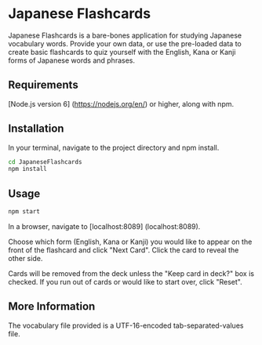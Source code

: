 # Japanese Flashcards

Japanese Flashcards is a bare-bones application for studying Japanese vocabulary words. Provide your own data, or use the pre-loaded data to create basic flashcards to quiz yourself with the English, Kana or Kanji forms of Japanese words and phrases.


## Requirements

[Node.js version 6] (https://nodejs.org/en/) or higher, along with npm.



## Installation

In your terminal, navigate to the project directory and npm install.

```bash
cd JapaneseFlashcards
npm install
```


## Usage

```bash
npm start
```

In a browser, navigate to [localhost:8089] (localhost:8089).

Choose which form (English, Kana or Kanji) you would like to appear on the front of the flashcard and click "Next Card". Click the card to reveal the other side.

Cards will be removed from the deck unless the "Keep card in deck?" box is checked. If you run out of cards or would like to start over, click "Reset".


## More Information

The vocabulary file provided is a UTF-16-encoded tab-separated-values file.
